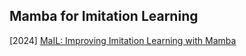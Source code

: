 ## Mamba for Imitation Learning

[2024] [MaIL: Improving Imitation Learning with Mamba](https://arxiv.org/abs/2406.08234)